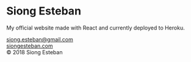 # Siong Esteban
My official website made with React and currently deployed to Heroku.

[siong.esteban@gmail.com](mailto:siong.esteban@gmail.com)  
[siongesteban.com](http://siongesteban.com)  
© 2018 Siong Esteban